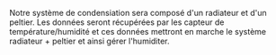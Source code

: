 Notre système de condensiation sera composé d'un radiateur et d'un peltier. Les données seront récupérées par les capteur de température/humidité et ces données mettront en marche le système radiateur + peltier et ainsi gérer l'humiditer.
